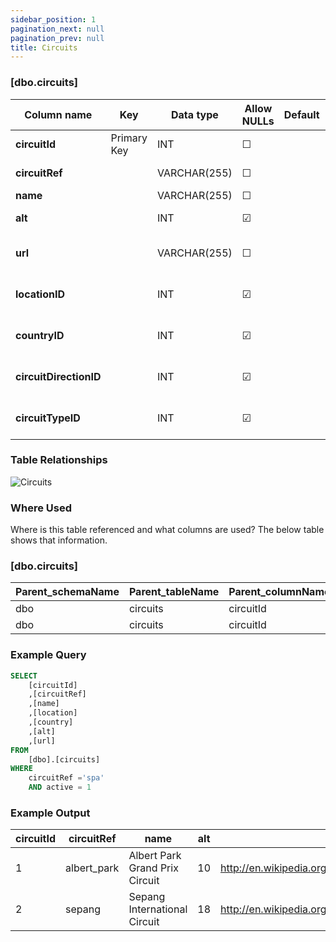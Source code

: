 ```yaml
---
sidebar_position: 1
pagination_next: null
pagination_prev: null
title: Circuits
---
```


### [dbo.circuits]
| Column name | Key | Data type | Allow NULLs | Default | Description |
| ------- | ------- | ------- | ------- | ------- | ------- |
| **circuitId** |  Primary Key | INT | ☐ |  |  | 
| **circuitRef** |  | VARCHAR(255) | ☐ |  | Unique circuit identifier | 
| **name** |  | VARCHAR(255) | ☐ |  | Circuit name | 
| **alt** |  | INT | ☑ |  | Altitude (metres) | 
| **url** |  | VARCHAR(255) | ☐ |  | Circuit Wikipedia page | 
| **locationID** |  | INT | ☑ |  | Foreign key links to locations | 
| **countryID** |  | INT | ☑ |  | Foreign Key link to countries | 
| **circuitDirectionID** |  | INT | ☑ |  | Foreign key link to circuitDirection | 
| **circuitTypeID** |  | INT | ☑ |  | Foreign key link to circuitType | 

### Table Relationships

![Circuits](/img/table-relationships/circuits.png)

### Where Used
Where is this table referenced and what columns are used? The below table shows that information.

### [dbo.circuits]
| Parent_schemaName | Parent_tableName | Parent_columnName | Schema | table | column | constraint_name |
| ------- | ------- | ------- | ------- | ------- | ------- | ------- |
| dbo | circuits | circuitId | dbo | circuitMap | circuitId | FK_circuitMap_circuitId | 
| dbo | circuits | circuitId | dbo | races | circuitId | FK_Races_CircuitID | 

### Example Query

```sql
SELECT 
	[circuitId]
	,[circuitRef]
	,[name]
	,[location]
	,[country]
	,[alt]
	,[url]
FROM 
	[dbo].[circuits]
WHERE 
	circuitRef ='spa'
	AND active = 1
```

### Example Output

 |**circuitId**|**circuitRef**|**name**|**alt**|**url**|**locationID**|**countryID**|**circuitDirectionID**|**circuitTypeID**|  
 |---|---|---|---|---|---|---|---|---|  
 |1|albert_park|Albert Park Grand Prix Circuit|10|http://en.wikipedia.org/wiki/Melbourne_Grand_Prix_Circuit|40|2|1|1|  
 |2|sepang|Sepang International Circuit|18|http://en.wikipedia.org/wiki/Sepang_International_Circuit|31|17|1|2| 